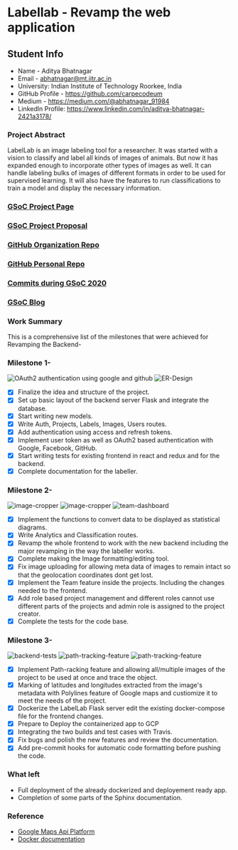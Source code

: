 # Labellab - Revamp the web application

## Student Info

* Name - Aditya Bhatnagar
* Email - abhatnagar@mt.iitr.ac.in
* University: Indian Institute of Technology Roorkee, India
* GitHub Profile - https://github.com/carpecodeum
* Medium - https://medium.com/@abhatnagar_91984
* LinkedIn Profile: https://www.linkedin.com/in/aditya-bhatnagar-2421a3178/

### Project Abstract
LabelLab is an image labeling tool for a researcher. It was started with a vision to classify and label all kinds of images of animals. But now it has expanded enough to incorporate other types of images as well. It can handle labeling bulks of images of different formats in order to be used for supervised learning. It will also have the features to run classifications to train a model and display the necessary information. 

### [GSoC Project Page](https://summerofcode.withgoogle.com/projects/#6532632877203456)

### [GSoC Project Proposal](https://docs.google.com/document/d/1FIRq3i_d8f51hrP0tymkAGzyA8v7C0C-A6HSndvnm5Y/edit?usp=sharing)

### [GitHub Organization Repo](https://github.com/scorelab/LabelLab)

### [GitHub Personal Repo](https://github.com/carpecodeum/LabelLab)

### [Commits during GSoC 2020](https://github.com/scorelab/LabelLab/commits?author=carpecodeum)

### [GSoC Blog](https://medium.com/@abhatnagar_91984)

### Work Summary
This is a comprehensive list of the milestones that were achieved for Revamping the Backend-
### Milestone 1-
![OAuth2 authentication using google and github](https://user-images.githubusercontent.com/43586052/87230775-a3aea600-c3cf-11ea-8b33-5dd4e0211395.gif)
![ER-Design](https://user-images.githubusercontent.com/43586052/84043084-8008d200-a9c3-11ea-9ba4-886ad51e489f.png)
- [x] Finalize the idea and structure of the project.
- [x] Set up basic layout of the backend server Flask and integrate the database.
- [x] Start writing new models.
- [x] Write Auth, Projects, Labels, Images, Users routes.
- [x] Add authentication using access and refresh tokens.
- [x] Implement user token as well as OAuth2 based authentication with Google,  Facebook, GitHub.
- [x] Start writing tests for existing frontend in react and redux and for the backend.
- [x] Complete documentation for the labeller.
### Milestone 2-
![image-cropper](https://user-images.githubusercontent.com/43586052/88231334-ad6ac000-cc91-11ea-997a-fdc5539a1dad.png)
![image-cropper](https://user-images.githubusercontent.com/43586052/88231351-b3f93780-cc91-11ea-98fb-161f8807b1ba.png)
![team-dashboard](https://user-images.githubusercontent.com/43586052/89099631-69548980-d40e-11ea-84f1-079175e1b95d.png)
- [x] Implement the functions to convert data to be displayed as statistical diagrams.
- [x] Write Analytics and Classification routes.
- [x] Revamp the whole frontend to work with the new backend including the major revamping in the way the labeller works.
- [x] Complete making the Image formatting/editing tool.
- [x] Fix image uploading for allowing meta data of images to remain intact so that the geolocation coordinates dont get lost.
- [x] Implement the Team feature inside the projects. Including the changes needed to the frontend.
- [x] Add role based project management and different roles cannot use different parts of the projects and admin role is assigned to the project creator.
- [x] Complete the tests for the code base.
### Milestone 3-
![backend-tests](https://user-images.githubusercontent.com/43586052/90770452-6fec6780-e30f-11ea-8100-8ee28c005e75.png)
![path-tracking-feature](https://user-images.githubusercontent.com/43586052/87033792-7f529e00-c204-11ea-95b2-90233985fdec.png)
![path-tracking-feature](https://user-images.githubusercontent.com/43586052/87772052-d37e0380-c83e-11ea-9f5c-30cb8edba490.png)
- [x] Implement Path-racking feature and allowing all/multiple images of the project to be used at once and trace the object.
- [x] Marking of latitudes and longitudes extracted from the image's metadata with Polylines feature of Google maps and custiomize it to meet the needs of the project.
- [x] Dockerize the LabelLab Flask server edit the existing docker-compose file for the frontend changes.
- [x] Prepare to Deploy the containerized app to GCP
- [x] Integrating the two builds and test cases with Travis.
- [x] Fix bugs and polish the new features and review the documentation.
- [x] Add pre-commit hooks for automatic code formatting before pushing the code.

### What left
- Full deployment of the already dockerized and deployement ready app.
- Completion of some parts of the Sphinx documentation.
### Reference
- [Google Maps Api Platform](https://developers.google.com/maps/documentation)
- [Docker documentation](https://docs.docker.com/)